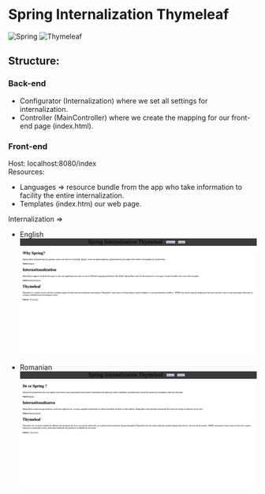 # Spring Internalization Thymeleaf

![Spring](https://img.shields.io/badge/-Spring-6DB33F?style=flat-square&logo=spring&logoColor=white)
![Thymeleaf](https://img.shields.io/badge/-Thymeleaf-006600?style=flat-square&logo=thymeleaf&logoColor=white)

## Structure:

### Back-end

* Configurator (Internalization) where we set all settings for internalization.
* Controller (MainController) where we create the mapping for our front-end page (index.html).

### Front-end

Host: localhost:8080/index  
Resources:

* Languages => resource bundle from the app who take information to facility the entire internalization.
* Templates (index.htm) our web page.

Internalization =>

* English
  ![front_end_tutorial](internalization-english.png)

* Romanian
  ![front_end_tutorial](internalization-romanian.png)
